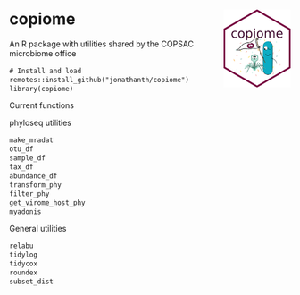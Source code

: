 # copiome <img src='man/figures/hex-copiome-logo.png' align="right" height="139" />

An R package with utilities shared by the COPSAC microbiome office
```
# Install and load
remotes::install_github("jonathanth/copiome")
library(copiome)
```

Current functions

phyloseq utilities
```
make_mradat
otu_df
sample_df
tax_df
abundance_df
transform_phy
filter_phy
get_virome_host_phy
myadonis
```

General utilities
```
relabu
tidylog
tidycox
roundex
subset_dist
```
